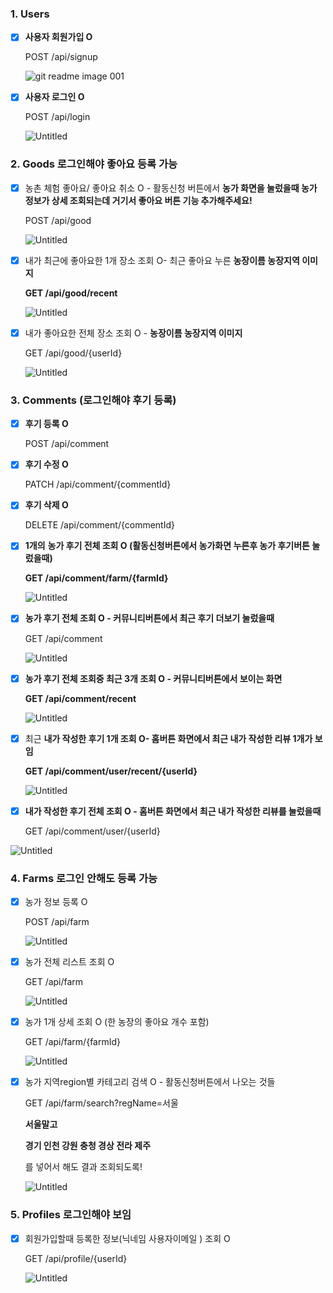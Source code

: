 ### 1. Users

- [x]  **사용자 회원가입 O**
    
    POST /api/signup
    
    ![git readme image 001](https://prod-files-secure.s3.us-west-2.amazonaws.com/803dc6ca-343e-4ac8-b2db-df0d84c29494/2a0dcdf6-23dc-4c92-9cfb-9496c65ccdf2/Untitled.png)
    
- [x]  **사용자 로그인 O**
    
    POST /api/login
    
    ![Untitled](https://prod-files-secure.s3.us-west-2.amazonaws.com/803dc6ca-343e-4ac8-b2db-df0d84c29494/4c58a1aa-4e61-4d33-ab5d-f47affaa7195/Untitled.png)
    

### 2. Goods 로그인해야 좋아요 등록 가능

- [x]  농촌 체험 좋아요/ 좋아요 취소  O  - 활동신청 버튼에서  **농가 화면을 눌렀을때 농가 정보가 상세 조회되는데 거기서 좋아요 버튼 기능 추가해주세요!**
    
    POST /api/good
    
    ![Untitled](https://prod-files-secure.s3.us-west-2.amazonaws.com/803dc6ca-343e-4ac8-b2db-df0d84c29494/cdca1b33-a00c-4379-a2f5-a848a22a737e/Untitled.png)
    
- [x]  내가 최근에 좋아요한 1개  장소 조회 O- 최근 좋아요 누른 **농장이름 농장지역 이미지**
    
    **GET /api/good/recent**
    
    ![Untitled](https://prod-files-secure.s3.us-west-2.amazonaws.com/803dc6ca-343e-4ac8-b2db-df0d84c29494/6dcaac03-dadf-48ce-8d1b-bcb6e627785b/Untitled.png)
    
- [x]  내가 좋아요한 전체 장소 조회 O -  **농장이름 농장지역 이미지**
    
    GET /api/good/{userId}
    
    ![Untitled](https://prod-files-secure.s3.us-west-2.amazonaws.com/803dc6ca-343e-4ac8-b2db-df0d84c29494/37f199f0-08d7-4765-8c11-b5dd6b7e41c7/Untitled.png)
    

### 3. Comments (로그인해야 후기 등록)

- [x]  **후기 등록 O**
    
    POST /api/comment
    
- [x]  **후기 수정 O**
    
    PATCH /api/comment/{commentId}
    
- [x]  **후기 삭제 O**
    
    DELETE /api/comment/{commentId}
    
- [x]  **1개의** **농가 후기 전체 조회 O  (활동신청버튼에서 농가화면 누른후 농가 후기버튼 눌렀을때)**
    
    **GET /api/comment/farm/{farmId}**
    
    ![Untitled](https://prod-files-secure.s3.us-west-2.amazonaws.com/803dc6ca-343e-4ac8-b2db-df0d84c29494/259ad0af-56e6-42c7-936b-c8c6285bd145/Untitled.png)
    
- [x]  **농가 후기 전체 조회 O - 커뮤니티버튼에서 최근 후기 더보기 눌렀을때**
    
    GET /api/comment
    
    ![Untitled](https://prod-files-secure.s3.us-west-2.amazonaws.com/803dc6ca-343e-4ac8-b2db-df0d84c29494/40861c06-4ff6-4f66-ae54-33014ffeb5ce/Untitled.png)
    
- [x]  **농가 후기 전체 조회중 최근 3개 조회 O - 커뮤니티버튼에서 보이는 화면**
    
    **GET /api/comment/recent**
    
    ![Untitled](https://prod-files-secure.s3.us-west-2.amazonaws.com/803dc6ca-343e-4ac8-b2db-df0d84c29494/ca419f40-91b4-4fe8-bd60-f321dcca662d/Untitled.png)
    
- [x]  최근 **내가 작성한 후기 1개 조회 O- 홈버튼 화면에서 최근 내가 작성한 리뷰 1개가 보임**
    
    **GET /api/comment/user/recent/{userId}**
    
    ![Untitled](https://prod-files-secure.s3.us-west-2.amazonaws.com/803dc6ca-343e-4ac8-b2db-df0d84c29494/7fba0dd1-65ec-4034-bf67-953c65b2d13a/Untitled.png)
    
- [x]  **내가 작성한 후기 전체 조회 O - 홈버튼 화면에서 최근 내가 작성한 리뷰를 눌렀을때**
    
    GET /api/comment/user/{userId}
    

![Untitled](https://prod-files-secure.s3.us-west-2.amazonaws.com/803dc6ca-343e-4ac8-b2db-df0d84c29494/1d307dd1-a917-4924-a76d-f65f006b1bc0/Untitled.png)

### 4. Farms 로그인 안해도 등록 가능

- [x]  농가 정보 등록 O
    
    POST /api/farm
    
    ![Untitled](https://prod-files-secure.s3.us-west-2.amazonaws.com/803dc6ca-343e-4ac8-b2db-df0d84c29494/3e38a501-866b-45f8-a922-4934b394406a/Untitled.png)
    
- [x]  농가 전체 리스트 조회 O
    
    GET /api/farm
    
    ![Untitled](https://prod-files-secure.s3.us-west-2.amazonaws.com/803dc6ca-343e-4ac8-b2db-df0d84c29494/512fd720-ab01-4539-bc51-20ad33705cf9/Untitled.png)
    
- [x]  농가 1개 상세 조회 O (한 농장의 좋아요 개수 포함)
    
    GET /api/farm/{farmId}
    
    ![Untitled](https://prod-files-secure.s3.us-west-2.amazonaws.com/803dc6ca-343e-4ac8-b2db-df0d84c29494/e0063504-3d0f-4a98-b041-1465f6a19c4d/Untitled.png)
    

- [x]  농가 지역region별  카테고리 검색 O - 활동신청버튼에서 나오는 것들
    
     GET /api/farm/search?regName=서울
    
    **서울말고**
    
    **경기 인천 강원 충청 경상 전라 제주**
    
    를 넣어서 해도 결과 조회되도록!
    
    ![Untitled](https://prod-files-secure.s3.us-west-2.amazonaws.com/803dc6ca-343e-4ac8-b2db-df0d84c29494/f2ada0cb-1456-4509-8795-82809f083e02/Untitled.png)
    

### 5. Profiles 로그인해야 보임

- [x]  회원가입할때 등록한 정보(닉네임 사용자이메일 ) 조회 O
    
    GET /api/profile/{userId}
    
    ![Untitled](https://prod-files-secure.s3.us-west-2.amazonaws.com/803dc6ca-343e-4ac8-b2db-df0d84c29494/fbf7aa9e-b7cc-42b0-b6e0-bba3697bfdcd/Untitled.png)
